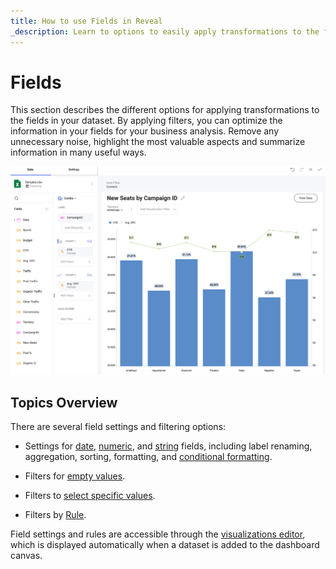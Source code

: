```yaml
---
title: How to use Fields in Reveal 
_description: Learn to options to easily apply transformations to the fields in your dataset.
---
```


# Fields

This section describes the different options for applying transformations to the fields in your dataset. By applying filters, you can optimize the information in your fields for your business analysis. Remove any unnecessary noise, highlight the most valuable aspects and summarize information in many useful ways.

![Visualization sample that uses different fields.png](images/visualization-example-fields.png)
## Topics Overview

There are several field settings and filtering options:

  - Settings for [date](field-settings.md#date-fields),
    [numeric](field-settings.md#numeric-fields), and
    [string](field-settings.md#string-fields) fields, including label
    renaming, aggregation, sorting, formatting, and [conditional formatting](conditional-formatting).

  - Filters for [empty values](field-filters-rules.md#filter-empty-values).

  - Filters to [select specific values](field-filters-rules.md#select-values).

  - Filters by [Rule](field-filters-rules.md#filter-by-rule).

Field settings and rules are accessible through the [visualizations editor](/docs/user/visualization-editor.md), which is displayed automatically when a
dataset is added to the dashboard canvas.

